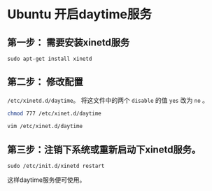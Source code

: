 # Ubuntu 开启daytime服务

## 第一步： 需要安装xinetd服务
```shell
sudo apt-get install xinetd
```


## 第二步： 修改配置
`/etc/xinetd.d/daytime`。 将这文件中的两个 `disable` 的值 `yes` 改为 `no` 。

```bash
chmod 777 /etc/xinet.d/daytime

vim /etc/xinet.d/daytime
```

## 第三步：注销下系统或重新启动下xinetd服务。

```base
sudo /etc/init.d/xinetd restart
```
这样daytime服务便可使用。